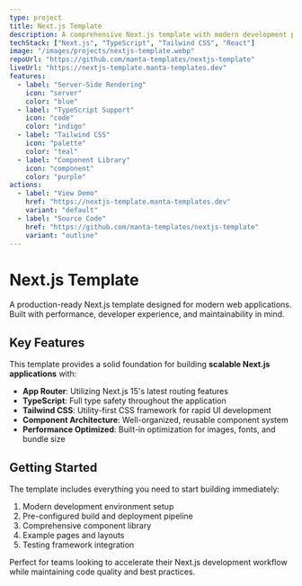 ```yaml
---
type: project
title: Next.js Template
description: A comprehensive Next.js template with modern development practices, including TypeScript, Tailwind CSS, and advanced component patterns.
techStack: ["Next.js", "TypeScript", "Tailwind CSS", "React"]
image: "/images/projects/nextjs-template.webp"
repoUrl: "https://github.com/manta-templates/nextjs-template"
liveUrl: "https://nextjs-template.manta-templates.dev"
features:
  - label: "Server-Side Rendering"
    icon: "server"
    color: "blue"
  - label: "TypeScript Support"
    icon: "code"
    color: "indigo"
  - label: "Tailwind CSS"
    icon: "palette"
    color: "teal"
  - label: "Component Library"
    icon: "component"
    color: "purple"
actions:
  - label: "View Demo"
    href: "https://nextjs-template.manta-templates.dev"
    variant: "default"
  - label: "Source Code"
    href: "https://github.com/manta-templates/nextjs-template"
    variant: "outline"
---
```


# Next.js Template

A production-ready Next.js template designed for modern web applications. Built with performance, developer experience, and maintainability in mind.

## Key Features

This template provides a solid foundation for building **scalable Next.js applications** with:

- **App Router**: Utilizing Next.js 15's latest routing features
- **TypeScript**: Full type safety throughout the application
- **Tailwind CSS**: Utility-first CSS framework for rapid UI development
- **Component Architecture**: Well-organized, reusable component system
- **Performance Optimized**: Built-in optimization for images, fonts, and bundle size

## Getting Started

The template includes everything you need to start building immediately:

1. Modern development environment setup
2. Pre-configured build and deployment pipeline  
3. Comprehensive component library
4. Example pages and layouts
5. Testing framework integration

Perfect for teams looking to accelerate their Next.js development workflow while maintaining code quality and best practices.
